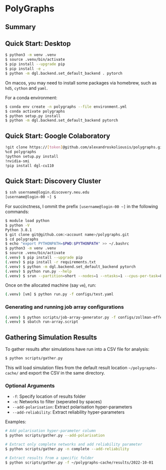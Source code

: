 # PolyGraphs

## Summary

## Quick Start: Desktop

```bash
$ python3 -m venv .venv
$ source .venv/bin/activate
$ pip install --upgrade pip
$ pip install -e .
$ python -m dgl.backend.set_default_backend . pytorch
```
On macos, you may need to install some packages via homebrew, such as `hd5`, `cython` and `yaml`.

For a conda environment:
```bash
$ conda env create -n polygraphs --file environment.yml
$ conda activate polygraphs
$ python setup.py install
$ python -m dgl.backend.set_default_backend pytorch
```

## Quick Start: Google Colaboratory

```bash
!git clone https://[token]@github.com/alexandroskoliousis/polygraphs.git
%cd polygraphs
!python setup.py install
!nvidia-smi
!pip install dgl-cu110
```

## Quick Start: Discovery Cluster

```bash
$ ssh username@login.discovery.neu.edu
[username@login-00 ~] $
```
For succinctness, I ommit the prefix `[username@login-00 ~]` in the following commands:
```bash
$ module load python
$ python -V
Python 3.8.1
$ git clone git@github.com:<account name>/polygraphs.git
$ cd polygraphs
$ echo "export PYTHONPATH=$PWD:$PYTHONPATH" >> ~/.bashrc
$ python3 -m venv .venv
$ source .venv/bin/activate
(.venv) $ pip install --upgrade pip
(.venv) $ pip install -r requirements.txt
(.venv) $ python -m dgl.backend.set_default_backend pytorch
(.venv) $ python run.py --help
(.venv) $ srun --partition=short --nodes=1 --ntasks=1 --cpus-per-task=8 --mem=64GB --export=ALL --pty /bin/bash
```
Once on the allocated machine (say `vm`), run:
```bash
(.venv) [vm] $ python run.py -f configs/test.yaml
```

### Generating and running job array configurations
```bash
(.venv) $ python scripts/job-array-generator.py -f configs/zollman-effect/zollman-effect.yaml -e configs/explorables.json
(.venv) $ sbatch run-array.script
```

## Gathering Simulation Results

To gather results after simulations have run into a CSV file for analysis:
```bash
$ python scripts/gather.py
```
This will load simulation files from the default result location `~/polygraphs-cache/` and export the CSV in the same directory.

### Optional Arguments

- `-f`: Specify location of results folder
- `-n`: Networks to filter (seperated by spaces)
- `--add-polarisation`: Extract polarisation hyper-parameters
- `--add-reliability`: Extract reliability hyper-parameters

Examples:
```bash
# Add polarisation hyper-parameter column
$ python scripts/gather.py --add-polarisation

# Extract only complete networks and add reliability parameter
$ python scripts/gather.py -n complete --add-reliability

# Extract results from a specific folder
$ python scripts/gather.py -f ~/polygraphs-cache/results/2022-10-01
```
